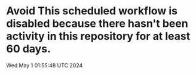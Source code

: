 # Avoid This scheduled workflow is disabled because there hasn't been activity in this repository for at least 60 days.
Wed May  1 01:55:48 UTC 2024
